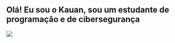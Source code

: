 ## Olá! Eu sou o Kauan, sou um estudante de programação e de cibersegurança
<picture>
  <source
    srcset="https://github-readme-stats.vercel.app/api?username=faylun&show_icons=true&theme=transparent"
    media="(prefers-color-scheme: transparent)"
  />
  <source
    srcset="https://github-readme-stats.vercel.app/api?username=faylun&show_icons=true"
    media="(prefers-color-scheme: light), (prefers-color-scheme: no-preference)"
  />
  <img src="https://github-readme-stats.vercel.app/api?username=faylun&show_icons=true" />
</picture>
